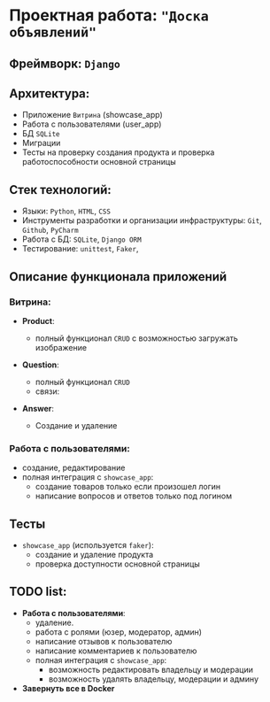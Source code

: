 # Проектная работа: `"Доска объявлений"`

## Фреймворк: `Django`


## Архитектура:
- Приложение `Витрина` (showcase_app)
- Работа с пользователями (user_app)
- БД `SQLite` 
- Миграции
- Тесты на проверку создания продукта и проверка работоспособности основной страницы


## Cтек технологий:
- Языки: `Python`, `HTML`, `CSS`
- Инструменты разработки и организации инфраструктуры: `Git`, `Github`, `PyCharm`
- Работа с БД: `SQLite`, `Django ORM`
- Тестирование: `unittest`, `Faker`,

## Описание функционала приложений

### Витрина:
- **Product**:
    - полный функционал `CRUD` c возможностью загружать изображение
        
- **Question**:
    - полный функционал `CRUD`
    - связи:
      
- **Answer**:
    - Создание и удаление

### Работа с пользователями:
- создание, редактирование
-  полная интеграция с `showcase_app`:
     - создание товаров только если произошел логин
     - написание вопросов и ответов только под логином
        

## Тесты
- `showcase_app` (используется `faker`):
  - создание и удаление продукта
  - проверка доступности основной страницы

## TODO list:

- **Работа с пользователями**:
    - удаление.
    - работа с ролями (юзер, модератор, админ)
    - написание отзывов к пользователю
    - написание комментариев к пользователю
    - полная интеграция с `showcase_app`:
         - возможность редактировать владельцу и модерации 
         - возможность удалять владельцу, модерации и админу
- **Завернуть все в Docker**
  
